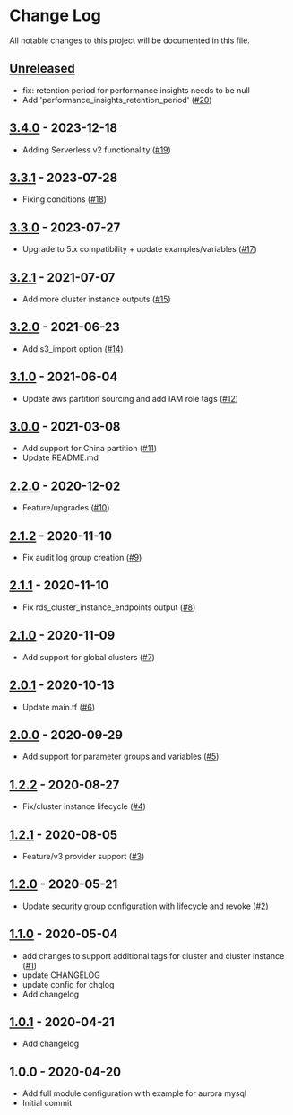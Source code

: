 # Change Log

All notable changes to this project will be documented in this file.

<a name="unreleased"></a>
## [Unreleased]

- fix: retention period for performance insights needs to be null
- Add 'performance_insights_retention_period' ([#20](https://github.com/umotif-public/terraform-aws-rds-aurora/issues/20))


<a name="3.4.0"></a>
## [3.4.0] - 2023-12-18

- Adding Serverless v2 functionality ([#19](https://github.com/umotif-public/terraform-aws-rds-aurora/issues/19))


<a name="3.3.1"></a>
## [3.3.1] - 2023-07-28

- Fixing conditions ([#18](https://github.com/umotif-public/terraform-aws-rds-aurora/issues/18))


<a name="3.3.0"></a>
## [3.3.0] - 2023-07-27

- Upgrade to 5.x compatibility + update examples/variables ([#17](https://github.com/umotif-public/terraform-aws-rds-aurora/issues/17))


<a name="3.2.1"></a>
## [3.2.1] - 2021-07-07

- Add more cluster instance outputs ([#15](https://github.com/umotif-public/terraform-aws-rds-aurora/issues/15))


<a name="3.2.0"></a>
## [3.2.0] - 2021-06-23

- Add s3_import option ([#14](https://github.com/umotif-public/terraform-aws-rds-aurora/issues/14))


<a name="3.1.0"></a>
## [3.1.0] - 2021-06-04

- Update aws partition sourcing and add IAM role tags ([#12](https://github.com/umotif-public/terraform-aws-rds-aurora/issues/12))


<a name="3.0.0"></a>
## [3.0.0] - 2021-03-08

- Add support for China partition ([#11](https://github.com/umotif-public/terraform-aws-rds-aurora/issues/11))
- Update README.md


<a name="2.2.0"></a>
## [2.2.0] - 2020-12-02

- Feature/upgrades ([#10](https://github.com/umotif-public/terraform-aws-rds-aurora/issues/10))


<a name="2.1.2"></a>
## [2.1.2] - 2020-11-10

- Fix audit log group creation ([#9](https://github.com/umotif-public/terraform-aws-rds-aurora/issues/9))


<a name="2.1.1"></a>
## [2.1.1] - 2020-11-10

- Fix rds_cluster_instance_endpoints output ([#8](https://github.com/umotif-public/terraform-aws-rds-aurora/issues/8))


<a name="2.1.0"></a>
## [2.1.0] - 2020-11-09

- Add support for global clusters ([#7](https://github.com/umotif-public/terraform-aws-rds-aurora/issues/7))


<a name="2.0.1"></a>
## [2.0.1] - 2020-10-13

- Update main.tf ([#6](https://github.com/umotif-public/terraform-aws-rds-aurora/issues/6))


<a name="2.0.0"></a>
## [2.0.0] - 2020-09-29

- Add support for parameter groups and variables ([#5](https://github.com/umotif-public/terraform-aws-rds-aurora/issues/5))


<a name="1.2.2"></a>
## [1.2.2] - 2020-08-27

- Fix/cluster instance lifecycle ([#4](https://github.com/umotif-public/terraform-aws-rds-aurora/issues/4))


<a name="1.2.1"></a>
## [1.2.1] - 2020-08-05

- Feature/v3 provider support ([#3](https://github.com/umotif-public/terraform-aws-rds-aurora/issues/3))


<a name="1.2.0"></a>
## [1.2.0] - 2020-05-21

- Update security group configuration with lifecycle and revoke ([#2](https://github.com/umotif-public/terraform-aws-rds-aurora/issues/2))


<a name="1.1.0"></a>
## [1.1.0] - 2020-05-04

- add changes to support additional tags for cluster and cluster instance ([#1](https://github.com/umotif-public/terraform-aws-rds-aurora/issues/1))
- update CHANGELOG
- update config for chglog
- Add changelog


<a name="1.0.1"></a>
## [1.0.1] - 2020-04-21

- Add changelog


<a name="1.0.0"></a>
## 1.0.0 - 2020-04-20

- Add full module configuration with example for aurora mysql
- Initial commit


[Unreleased]: https://github.com/umotif-public/terraform-aws-rds-aurora/compare/3.4.0...HEAD
[3.4.0]: https://github.com/umotif-public/terraform-aws-rds-aurora/compare/3.3.1...3.4.0
[3.3.1]: https://github.com/umotif-public/terraform-aws-rds-aurora/compare/3.3.0...3.3.1
[3.3.0]: https://github.com/umotif-public/terraform-aws-rds-aurora/compare/3.2.1...3.3.0
[3.2.1]: https://github.com/umotif-public/terraform-aws-rds-aurora/compare/3.2.0...3.2.1
[3.2.0]: https://github.com/umotif-public/terraform-aws-rds-aurora/compare/3.1.0...3.2.0
[3.1.0]: https://github.com/umotif-public/terraform-aws-rds-aurora/compare/3.0.0...3.1.0
[3.0.0]: https://github.com/umotif-public/terraform-aws-rds-aurora/compare/2.2.0...3.0.0
[2.2.0]: https://github.com/umotif-public/terraform-aws-rds-aurora/compare/2.1.2...2.2.0
[2.1.2]: https://github.com/umotif-public/terraform-aws-rds-aurora/compare/2.1.1...2.1.2
[2.1.1]: https://github.com/umotif-public/terraform-aws-rds-aurora/compare/2.1.0...2.1.1
[2.1.0]: https://github.com/umotif-public/terraform-aws-rds-aurora/compare/2.0.1...2.1.0
[2.0.1]: https://github.com/umotif-public/terraform-aws-rds-aurora/compare/2.0.0...2.0.1
[2.0.0]: https://github.com/umotif-public/terraform-aws-rds-aurora/compare/1.2.2...2.0.0
[1.2.2]: https://github.com/umotif-public/terraform-aws-rds-aurora/compare/1.2.1...1.2.2
[1.2.1]: https://github.com/umotif-public/terraform-aws-rds-aurora/compare/1.2.0...1.2.1
[1.2.0]: https://github.com/umotif-public/terraform-aws-rds-aurora/compare/1.1.0...1.2.0
[1.1.0]: https://github.com/umotif-public/terraform-aws-rds-aurora/compare/1.0.1...1.1.0
[1.0.1]: https://github.com/umotif-public/terraform-aws-rds-aurora/compare/1.0.0...1.0.1
